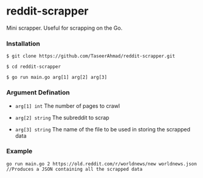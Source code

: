 # reddit-scrapper

Mini scrapper. Useful for scrapping on the Go.





### Installation



    $ git clone https://github.com/TaseerAhmad/reddit-scrapper.git

    $ cd reddit-scrapper

    $ go run main.go arg[1] arg[2] arg[3]



### Argument Defination


- `arg[1] int` The number of pages to crawl



- `arg[2] string` The subreddit to scrap



- `arg[3] string` The name of the file to be used in storing the scrapped data



### Example

    go run main.go 2 https://old.reddit.com/r/worldnews/new worldnews.json //Produces a JSON containing all the scrapped data